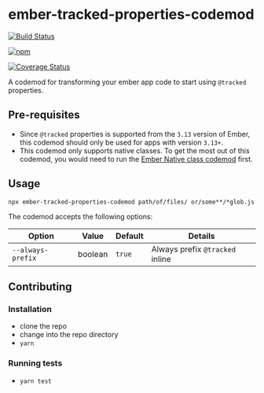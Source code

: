 # ember-tracked-properties-codemod

[![Build Status](https://travis-ci.com/suchitadoshi1987/ember-tracked-properties-codemod.svg?branch=master)](https://travis-ci.com/suchitadoshi1987/ember-tracked-properties-codemod)

[![npm](https://img.shields.io/npm/v/ember-tracked-properties-codemod.svg?label=npm)](https://www.npmjs.com/package/ember-tracked-properties-codemod)

[![Coverage Status](https://coveralls.io/repos/github/ember-codemods/ember-tracked-properties-codemod/badge.svg?branch=master)](https://coveralls.io/github/ember-codemods/ember-tracked-properties-codemod?branch=master)

A codemod for transforming your ember app code to start using `@tracked` properties.



## Pre-requisites

- Since `@tracked` properties is supported from the `3.13` version of Ember, this codemod should only be used for apps with version `3.13+`.
- This codemod only supports native classes. To get the most out of this codemod, you would need to run the [Ember Native class codemod](https://github.com/ember-codemods/ember-native-class-codemod) first.

## Usage

```
npx ember-tracked-properties-codemod path/of/files/ or/some**/*glob.js
```
    
The codemod accepts the following options:

|        Option         |  Value  |             Default             |                                                                     Details                                                                      |
| --------------------- | ------- | ------------------------------- | ------------------------------------------------------------------------------------------------------------------------------------------------ |
| `--always-prefix`      | boolean | `true`                          | Always prefix `@tracked` inline                                                                             |

## Contributing

### Installation

* clone the repo
* change into the repo directory
* `yarn`

### Running tests

* `yarn test`

